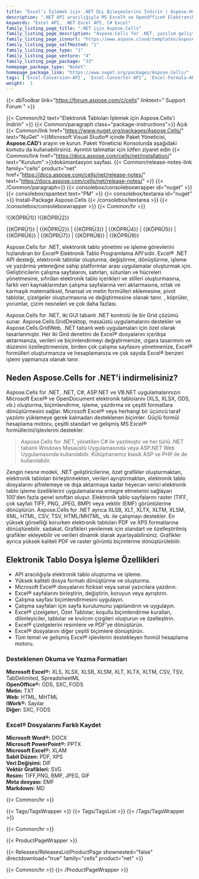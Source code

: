 ```yaml
---
title: "Excel'i İşlemek için .NET DLL Bileşenlerini İndirin | Aspose.Hücreler"
description: ".NET API aracılığıyla MS Excel® ve OpenOffice® Elektronik Tabloları oluşturmak, değiştirmek, işlemek ve yazdırmak için C# Sınıf Kitaplığı içeren DLL dosyasını indirin. DOCX, PPTX, PDF, XPS'ye dönüştürün."
keywords: "Excel API, .NET Excel API, C# Excel"
family_listing_page_title: ".NET için Aspose.Cells"
family_listing_page_description: "Aspose.Cells for .NET, yazılım geliştiricilerin elektronik tablo dosyalarını kendi uygulamalarından değiştirmelerine ve dönüştürmelerine olanak tanıyan bir Excel Elektronik Tablo Programlama API'sidir. API'ler ve GUI kontrollerinin bir kombinasyonu - Aspose.Cells for .NET, elektronik tablo işleme ve dönüştürme görevlerini hızlandırır."
family_listing_page_iconurl: "https://www.aspose.cloud/templates/aspose/App_Themes/V3/images/cells/272x272/aspose_cells-for-net.png"
family_listing_page_selfHosted: "1"
family_listing_page_type: "1"
family_listing_page_venture: "4"
family_listing_page_package: "33"
homepage_package_type: "NuGet"
homepage_package_link: "https://www.nuget.org/packages/Aspose.Cells/"
tags: ['Excel-Conversion-API', 'Excel-Converter-API', 'Excel-Formula-API', 'Excel-Library', 'Excel-to-BMP', 'Excel-to-DOCX', 'Excel-to-EMF', 'Excel-to-GIF', 'Excel-to-HTML', 'Excel-to-Image', 'Excel-to-JPEG', 'Excel-to-JPG', 'Excel-to-Markdown', 'Excel-to-MD', 'Excel-to-MHTML', 'Excel-to-PDF', 'Excel-to-PDFA', 'Excel-to-PNG', 'Excel-to-PPTX', 'Excel-to-SVG', 'Excel-to-TIFF', 'Excel-to-XPS', 'XLS-to-PDF', 'XLS-to-XLSX', 'XLS-to-XPS', 'XLSX-to-DOCX', 'XLSX-to-HTML', 'XLSX-to-Markdown', 'XLSX-to-MD', 'XLSX-to-MHTML', 'XLSX-to-PDF', 'XLSX-to-PPTX']
weight:  1
---
```


{{< dbToolbar link="https://forum.aspose.com/c/cells" linktext=" Support Forum " >}}

{{< Common/h2 text="Elektronik Tabloları İşlemek için Aspose.Cells'i İndirin"  >}}
{{< Common/paragraph class="package-instructions">}}
Açık
{{< Common/link href="https://www.nuget.org/packages/Aspose.Cells/" text="NuGet"  >}}Microsoft Visual Studio® içinde Paket Yöneticisi, <b>Aspose.CAD'i</b> arayın ve kurun. Paket Yöneticisi Konsolunda aşağıdaki komutu da kullanabilirsiniz. Ayrıntılı talimatlar için lütfen ziyaret edin
{{< Common/link href="https://docs.aspose.com/cells/net/installation/" text="Kurulum"  >}}dokümantasyon sayfası.
{{< Common/release-notes-link family="cells" product="net" href="https://docs.aspose.com/cells/net/release-notes/" text="https://docs.aspose.com/cells/net/release-notes/"  >}}
{{< /Common/paragraph>}}
{{< consolebox/consoleboxwrapper id="nuget" >}}
       {{< consolebox/spantext text="PM" >}}
       {{< consolebox/textarea id="nuget" >}} Install-Package Aspose.Cells {{< /consolebox/textarea >}}
{{< /consolebox/consoleboxwrapper >}}
{{< Common/hr >}}

!{{KÖPRÜ1}} !{{KÖPRÜ2}}

{{KÖPRÜ1}} | {{KÖPRÜ2}} | {{KÖPRÜ3}} | {{KÖPRÜ4}} | {{KÖPRÜ5}} | {{KÖPRÜ6}} | {{KÖPRÜ7}} | {{KÖPRÜ8}} | {{KÖPRÜ9}}

Aspose.Cells for .NET, elektronik tablo yönetimi ve işleme görevlerini hızlandıran bir Excel® Elektronik Tablo Programlama API'sidir. Excel® .NET API desteği, elektronik tablolar oluşturma, değiştirme, dönüştürme, işleme ve yazdırma yeteneğine sahip platformlar arası uygulamalar oluşturmak için. Geliştiricilerin çalışma sayfalarını, satırları, sütunları ve hücreleri yönetmesine, sıfırdan elektronik tablo içerikleri ve stilleri oluşturmasına, farklı veri kaynaklarından çalışma sayfalarına veri aktarmasına, ortak ve karmaşık matematiksel, finansal ve metin formülleri eklemesine, pivot tablolar, çizelgeler oluşturmasına ve değiştirmesine olanak tanır. , köprüler, yorumlar, çizim nesneleri ve çok daha fazlası.

Aspose.Cells for .NET, iki GUI tabanlı .NET kontrolü ile bir Grid çözümü sunar. Aspose.Cells.GridDesktop, masaüstü uygulamalarını destekler ve Aspose.Cells.GridWeb, .NET tabanlı web uygulamaları için özel olarak tasarlanmıştır. Her iki Gird denetimi de Excel® dosyalarını içe/dışa aktarmanıza, verileri ve biçimlendirmeyi değiştirmenize, ızgara tasarımını ve düzenini özelleştirmenize, birden çok çalışma sayfasını yönetmenize, Excel® formülleri oluşturmanıza ve hesaplamanıza ve çok sayıda Excel® benzeri işlemi yapmanıza olanak tanır.

## Neden Aspose.Cells for .NET'i indirmelisiniz?

Aspose.Cells for .NET, .NET, C#, ASP.NET ve VB.NET uygulamalarınızın Microsoft Excel® ve OpenDocument elektronik tablolarını (XLS, XLSX, ODS, vb.) oluşturma, biçimlendirme, işleme, yazdırma ve çeşitli formatlara dönüştürmesini sağlar. Microsoft Excel® veya herhangi bir üçüncü taraf yazılımı yüklemeye gerek kalmadan desteklenen biçimler. Güçlü formül hesaplama motoru, çeşitli standart ve gelişmiş MS Excel® formüllerini/işlevlerini destekler.

> Aspose.Cells for .NET, yönetilen C# ile yazılmıştır ve her türlü .NET tabanlı Windows Masaüstü Uygulamasında veya ASP.NET Web Uygulamasında kullanılabilir. Kütüphanemiz klasik ASP ve PHP ile de kullanılabilir.

Zengin nesne modeli, .NET geliştiricilerine, özet grafikler oluşturmaktan, elektronik tabloları birleştirmekten, verileri ayrıştırmaktan, elektronik tablo dosyalarını şifrelemeye ve dışa aktarmaya kadar heyecan verici elektronik tablo işleme özelliklerini uygulamalarına entegre etmelerini sağlayan 100'den fazla genel sınıftan oluşur. Elektronik tablo sayfalarını raster (TIFF, çok sayfalı TIFF, PNG, JPEG, BMP) veya vektör (EMF) görüntülerine dönüştürün. Aspose.Cells for .NET ayrıca XLSB, XLT, XLTX, XLTM, XLSM, XML, HTML, CSV, TSV, HTML/MHTML, vb. ile çalışmayı destekler. En yüksek görselliği korurken elektronik tabloları PDF ve XPS formatlarına dönüştürebilir. sadakat. Grafikleri yenilemek için standart ve özelleştirilmiş grafikler ekleyebilir ve verileri dinamik olarak ayarlayabilirsiniz. Grafikler ayrıca yüksek kaliteli PDF ve raster görüntü biçimlerine dönüştürülebilir.

## Elektronik Tablo Dosya İşleme Özellikleri

- API aracılığıyla elektronik tablo oluşturma ve işleme.
- Yüksek kaliteli dosya formatı dönüştürme ve oluşturma.
- Microsoft Excel® dosyalarını fiziksel veya sanal yazıcılara yazdırın.
- Excel® sayfalarını birleştirin, değiştirin, koruyun veya ayrıştırın.
- Çalışma sayfası biçimlendirmesini uygulayın.
- Çalışma sayfaları için sayfa kurulumunu yapılandırın ve uygulayın.
- Excel® çizelgeleri, Özet Tablolar, koşullu biçimlendirme kuralları, dilimleyiciler, tablolar ve kıvılcım çizgileri oluşturun ve özelleştirin.
- Excel® çizelgelerini resimlere ve PDF'ye dönüştürün.
- Excel® dosyalarını diğer çeşitli biçimlere dönüştürün.
- Tüm temel ve gelişmiş Excel® işlevlerini destekleyen formül hesaplama motoru.

### Desteklenen Okuma ve Yazma Formatları

**Microsoft Excel®:** XLS, XLSX, XLSB, XLSM, XLT, XLTX, XLTM, CSV, TSV, TabDelimited, SpreadsheetML\
**OpenOffice®:** ODS, SXC, FODS\
**Metin:** TXT\
**Web:** HTML, MHTML\
**iWork®:** Sayılar\
**Diğer:** SXC, FODS

### Excel® Dosyalarını Farklı Kaydet

**Microsoft Word®:** DOCX\
**Microsoft PowerPoint®:** PPTX\
**Microsoft Excel®:** XLAM\
**Sabit Düzen:** PDF, XPS\
**Veri Değişimi:** DIF\
**Vektör Grafikleri:** SVG\
**Resim:** TIFF,PNG, BMP, JPEG, GIF\
**Meta dosyası:** EMF\
**Markdown:** MD

{{< Common/hr >}}

{{< Tags/TagsWrapper >}}
 {{< Tags/TagsList >}}
{{< /Tags/TagsWrapper >}}

{{< Common/hr >}}

{{< ProductPageWrapper >}}
<!-- ReleasesListProductPage-->
   {{< Releases/ReleasesListProductPage shownested="false"  directdownload="true" family="cells" product="net" >}}
<!-- /ReleasesListProductPage-->
{{< Common/hr >}}
{{< /ProductPageWrapper >}}

